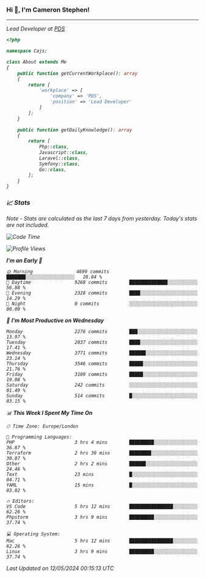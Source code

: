 ### Hi 👋, I'm Cameron Stephen!
<hr>
<p><em>Lead Developer at <a href="https://prindatasolutions.co.uk">PDS</a></p>


```php
<?php

namespace Cajs;

class About extends Me
{
    public function getCurrentWorkplace(): array
    {
        return [
            'workplace' => [
                'company' => 'PDS',
                'position' => 'Lead Developer'
            ]
        ];
    }

    public function getDailyKnowledge(): array
    {
        return [
            Php::class,
            Javascript::class,
            Laravel::class,
            Symfony::class,
            Go::class,
        ];
    }
}
```

### 📈 Stats
<p><em>Note - Stats are calculated as the last 7 days from yesterday. Today's stats are not included.</em></p>


<!--START_SECTION:waka-->
![Code Time](http://img.shields.io/badge/Code%20Time-3%2C807%20hrs%2037%20mins-blue)

![Profile Views](http://img.shields.io/badge/Profile%20Views-0-blue)

**I'm an Early 🐤** 

```text
🌞 Morning                4699 commits        ███████░░░░░░░░░░░░░░░░░░   28.84 % 
🌆 Daytime                9268 commits        ██████████████░░░░░░░░░░░   56.88 % 
🌃 Evening                2328 commits        ████░░░░░░░░░░░░░░░░░░░░░   14.29 % 
🌙 Night                  0 commits           ░░░░░░░░░░░░░░░░░░░░░░░░░   00.00 % 
```
📅 **I'm Most Productive on Wednesday** 

```text
Monday                   2276 commits        ███░░░░░░░░░░░░░░░░░░░░░░   13.97 % 
Tuesday                  2837 commits        ████░░░░░░░░░░░░░░░░░░░░░   17.41 % 
Wednesday                3771 commits        ██████░░░░░░░░░░░░░░░░░░░   23.14 % 
Thursday                 3546 commits        █████░░░░░░░░░░░░░░░░░░░░   21.76 % 
Friday                   3109 commits        █████░░░░░░░░░░░░░░░░░░░░   19.08 % 
Saturday                 242 commits         ░░░░░░░░░░░░░░░░░░░░░░░░░   01.49 % 
Sunday                   514 commits         █░░░░░░░░░░░░░░░░░░░░░░░░   03.15 % 
```


📊 **This Week I Spent My Time On** 

```text
🕑︎ Time Zone: Europe/London

💬 Programming Languages: 
PHP                      3 hrs 4 mins        █████████░░░░░░░░░░░░░░░░   36.87 % 
Terraform                2 hrs 30 mins       ████████░░░░░░░░░░░░░░░░░   30.07 % 
Other                    2 hrs 2 mins        ██████░░░░░░░░░░░░░░░░░░░   24.46 % 
Text                     23 mins             █░░░░░░░░░░░░░░░░░░░░░░░░   04.71 % 
YAML                     15 mins             █░░░░░░░░░░░░░░░░░░░░░░░░   03.02 % 

🔥 Editors: 
VS Code                  5 hrs 12 mins       ████████████████░░░░░░░░░   62.26 % 
Phpstorm                 3 hrs 9 mins        █████████░░░░░░░░░░░░░░░░   37.74 % 

💻 Operating System: 
Mac                      5 hrs 12 mins       ████████████████░░░░░░░░░   62.26 % 
Linux                    3 hrs 9 mins        █████████░░░░░░░░░░░░░░░░   37.74 % 
```


 Last Updated on 12/05/2024 00:15:13 UTC
<!--END_SECTION:waka-->

